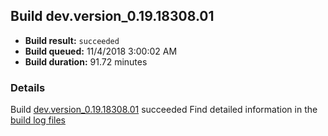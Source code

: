 ## Build dev.version_0.19.18308.01
- **Build result:** `succeeded`
- **Build queued:** 11/4/2018 3:00:02 AM
- **Build duration:** 91.72 minutes
### Details
Build [dev.version_0.19.18308.01](https://winappstudio.visualstudio.com/web/build.aspx?pcguid=a4ef43be-68ce-4195-a619-079b4d9834c2&builduri=vstfs%3a%2f%2f%2fBuild%2fBuild%2f26520) succeeded
Find detailed information in the [build log files](https://uwpctdiags.blob.core.windows.net/buildlogs/dev.version_0.19.18308.01_logs.zip)
